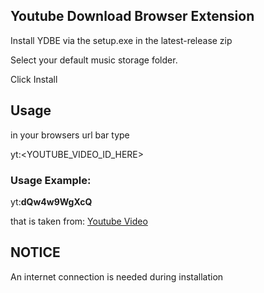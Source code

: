 ## Youtube Download Browser Extension

Install YDBE via the setup.exe in the latest-release zip

Select your default music storage folder.

Click Install


## Usage

in your browsers url bar type

yt:<YOUTUBE\_VIDEO\_ID\_HERE>


### Usage Example:

yt:**dQw4w9WgXcQ**

that is taken from: [Youtube Video](https://www.youtube.com/watch?v=dQw4w9WgXcQ)

## NOTICE

An internet connection is needed during installation